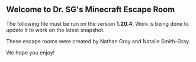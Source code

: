 ## Welcome to Dr. SG's Minecraft Escape Room

The following file must be run on the version **1.20.4**. Work is being done to update it to work on the latest snapshot.

These escape rooms were created by Nathan Gray and Natalie Smith-Gray. 

We hope you enjoy!
